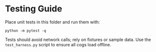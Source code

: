 # Testing Guide

Place unit tests in this folder and run them with:
```
python -m pytest -q
```
Tests should avoid network calls; rely on fixtures or sample data. Use the
`test_harness.py` script to ensure all cogs load offline.
